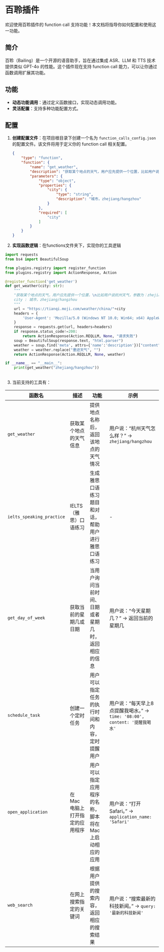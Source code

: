 # 百聆插件

欢迎使用百聆插件的 function call 支持功能！本文档将指导你如何配置和使用这一功能。


## 简介

百聆（Bailing）是一个开源的语音助手，旨在通过集成 ASR、LLM 和 TTS 技术提供类似 GPT-4o 的性能。这个插件现在支持 function call 能力，可以让你通过函数调用扩展其功能。

## 功能

- **动态功能调用**：通过定义函数接口，实现动态调用功能。
- **灵活配置**：支持多种功能配置方式。


## 配置

1. **创建配置文件**：在项目根目录下创建一个名为 `function_calls_config.json` 的配置文件。该文件将用于定义你的 function call 相关配置。

    ```json
   {
        "type": "function",
        "function": {
            "name": "get_weather",
            "description": "获取某个地点的天气，用户应先提供一个位置，比如用户说杭州天气，参数为：zhejiang/hangzhou，比如用户说北京天气怎么样，参数为：beijing/beijing",
            "parameters": {
                "type": "object",
                "properties": {
                    "city": {
                        "type": "string",
                        "description": "城市，zhejiang/hangzhou"
                    }
                },
                "required": [
                    "city"
                ]
            }
        }
    }
    ```
   
2. **实现函数逻辑**：在functions文件夹下，实现你的工具逻辑

```python
import requests
from bs4 import BeautifulSoup

from plugins.registry import register_function
from plugins.registry import ActionResponse, Action

@register_function('get_weather')
def get_weather(city: str):
    """
    "获取某个地点的天气，用户应先提供一个位置，\n比如用户说杭州天气，参数为：zhejiang/hangzhou，\n\n比如用户说北京天气怎么样，参数为：beijing/beijing",
    city : 城市，zhejiang/hangzhou
    """
    url = "https://tianqi.moji.com/weather/china/"+city
    headers = {
        'User-Agent': 'Mozilla/5.0 (Windows NT 10.0; Win64; x64) AppleWebKit/537.36 (KHTML, like Gecko) Chrome/92.0.4515.107 Safari/537.36'
    }
    response = requests.get(url, headers=headers)
    if response.status_code!=200:
        return ActionResponse(Action.REQLLM, None, "请求失败")
    soup = BeautifulSoup(response.text, "html.parser")
    weather = soup.find('meta', attrs={'name':'description'})["content"]
    weather = weather.replace("墨迹天气", "")
    return ActionResponse(Action.REQLLM, None, weather)

if __name__ == "__main__":
    print(get_weather("zhejiang/hangzhou"))
 
```


3. 当前支持的工具有：

| 函数名                | 描述                                          | 功能                                                       | 示例                                                         |
|-----------------------|-----------------------------------------------|------------------------------------------------------------|--------------------------------------------------------------|
| `get_weather`         | 获取某个地点的天气信息                        | 提供地点名称后，返回该地点的天气情况                       | 用户说：“杭州天气怎么样？” → `zhejiang/hangzhou`             |
| `ielts_speaking_practice` | IELTS（雅思）口语练习                     | 生成雅思口语练习题目和对话，帮助用户进行雅思口语练习       | -                                                            |
| `get_day_of_week`     | 获取当前的星期几或日期                        | 当用户询问当前时间、日期或者星期几时，返回相应的信息       | 用户说：“今天星期几？” → 返回当前的星期几                    |
| `schedule_task`       | 创建一个定时任务                              | 用户可以指定任务的执行时间和内容，定时提醒用户             | 用户说：“每天早上8点提醒我喝水。” → `time: '08:00', content: '提醒我喝水'` |
| `open_application`    | 在 Mac 电脑上打开指定的应用程序                | 用户可以指定应用程序的名称，脚本将在 Mac 上启动相应的应用 | 用户说：“打开Safari。” → `application_name: 'Safari'`        |
| `web_search`          | 在网上搜索指定的关键词                        | 根据用户提供的搜索内容，返回相应的搜索结果                 | 用户说：“搜索最新的科技新闻。” → `query: '最新的科技新闻'`    |

